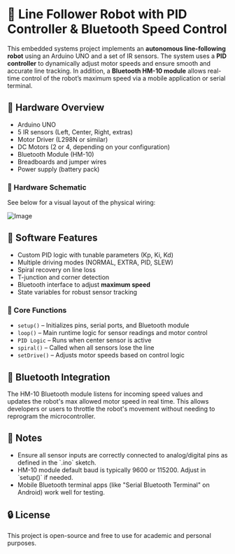 
<!DOCTYPE html>
<html lang="en">
<head>
  <meta charset="UTF-8">
</head>
<body>

  <h1>🚗 Line Follower Robot with PID Controller & Bluetooth Speed Control</h1>

  <p>
    This embedded systems project implements an <strong>autonomous line-following robot</strong> using an Arduino UNO and a set of IR sensors. The system uses a <strong>PID controller</strong> to dynamically adjust motor speeds and ensure smooth and accurate line tracking. In addition, a <strong>Bluetooth HM-10 module</strong> allows real-time control of the robot’s maximum speed via a mobile application or serial terminal.
  </p>

  <h2>🔧 Hardware Overview</h2>
  <ul>
    <li>Arduino UNO</li>
    <li>5 IR sensors (Left, Center, Right, extras)</li>
    <li>Motor Driver (L298N or similar)</li>
    <li>DC Motors (2 or 4, depending on your configuration)</li>
    <li>Bluetooth Module (HM-10)</li>
    <li>Breadboards and jumper wires</li>
    <li>Power supply (battery pack)</li>
  </ul>

  <h3>📸 Hardware Schematic</h3>
  <p>See below for a visual layout of the physical wiring:</p>
  
  ![Image](https://github.com/user-attachments/assets/262108b1-597d-4fa1-8316-4a01a7fc005b)
 

  <h2>🧠 Software Features</h2>
  <ul>
    <li>Custom PID logic with tunable parameters (Kp, Ki, Kd)</li>
    <li>Multiple driving modes (NORMAL, EXTRA, PID, SLEW)</li>
    <li>Spiral recovery on line loss</li>
    <li>T-junction and corner detection</li>
    <li>Bluetooth interface to adjust <strong>maximum speed</strong></li>
    <li>State variables for robust sensor tracking</li>
  </ul>

  <h3>🧩 Core Functions</h3>
  <ul>
    <li><code>setup()</code> – Initializes pins, serial ports, and Bluetooth module</li>
    <li><code>loop()</code> – Main runtime logic for sensor readings and motor control</li>
    <li><code>PID Logic</code> – Runs when center sensor is active</li>
    <li><code>spiral()</code> – Called when all sensors lose the line</li>
    <li><code>setDrive()</code> – Adjusts motor speeds based on control logic</li>
  </ul>

  <h2>📱 Bluetooth Integration</h2>
  <p>
    The HM-10 Bluetooth module listens for incoming speed values and updates the robot's max allowed motor speed in real time. This allows developers or users to throttle the robot's movement without needing to reprogram the microcontroller.
  </p>

  <h2>📌 Notes</h2>
  <ul>
    <li>Ensure all sensor inputs are correctly connected to analog/digital pins as defined in the `.ino` sketch.</li>
    <li>HM-10 module default baud is typically 9600 or 115200. Adjust in `setup()` if needed.</li>
    <li>Mobile Bluetooth terminal apps (like "Serial Bluetooth Terminal" on Android) work well for testing.</li>
  </ul>

  <h2>🔒 License</h2>
  <p>This project is open-source and free to use for academic and personal purposes.</p>

</body>
</html>
